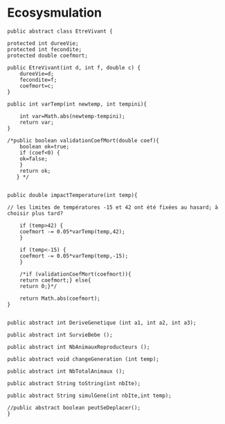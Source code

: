 # Ecosysmulation
	public abstract class EtreVivant {

	protected int dureeVie;
	protected int fecondite;
	protected double coefmort;

	public EtreVivant(int d, int f, double c) {
		dureeVie=d;
	    fecondite=f;
	    coefmort=c;
	}

	public int varTemp(int newtemp, int tempini){

	    int var=Math.abs(newtemp-tempini);
	    return var;
	}

	/*public boolean validationCoefMort(double coef){
	    boolean ok=true;
	    if (coef<0) {
	    ok=false;
	    }
	    return ok;
	   } */


	public double impactTemperature(int temp){

	// les limites de températures -15 et 42 ont été fixées au hasard; à choisir plus tard?

	    if (temp>42) {
	    coefmort -= 0.05*varTemp(temp,42);
	    }

	    if (temp<-15) {
	    coefmort -= 0.05*varTemp(temp,-15);
	    }

	    /*if (validationCoefMort(coefmort)){
	    return coefmort;} else{
	    return 0;}*/

	    return Math.abs(coefmort);
	}


	public abstract int DeriveGenetique (int a1, int a2, int a3);

	public abstract int SurvieBebe ();

	public abstract int NbAnimauxReproducteurs ();

	public abstract void changeGeneration (int temp);

	public abstract int NbTotalAnimaux ();

	public abstract String toString(int nbIte);

	public abstract String simulGene(int nbIte,int temp);

	//public abstract boolean peutSeDeplacer();
	}
